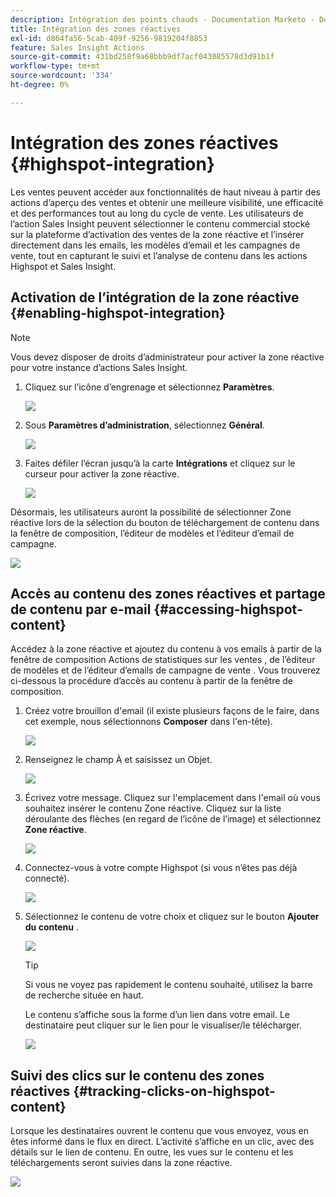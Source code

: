 ```yaml
---
description: Intégration des points chauds - Documentation Marketo - Documentation du produit
title: Intégration des zones réactives
exl-id: d864fa56-5cab-409f-9256-9819204f8853
feature: Sales Insight Actions
source-git-commit: 431bd258f9a68bbb9df7acf043085578d3d91b1f
workflow-type: tm+mt
source-wordcount: '334'
ht-degree: 0%

---
```


# Intégration des zones réactives {#highspot-integration}

Les ventes peuvent accéder aux fonctionnalités de haut niveau à partir des actions d’aperçu des ventes et obtenir une meilleure visibilité, une efficacité et des performances tout au long du cycle de vente. Les utilisateurs de l’action Sales Insight peuvent sélectionner le contenu commercial stocké sur la plateforme d’activation des ventes de la zone réactive et l’insérer directement dans les emails, les modèles d’email et les campagnes de vente, tout en capturant le suivi et l’analyse de contenu dans les actions Highspot et Sales Insight.

## Activation de l’intégration de la zone réactive {#enabling-highspot-integration}

>[!NOTE]
>
>Vous devez disposer de droits d’administrateur pour activer la zone réactive pour votre instance d’actions Sales Insight.

1. Cliquez sur l’icône d’engrenage et sélectionnez **Paramètres**.

   ![](assets/highspot-integration-1.png)

1. Sous **Paramètres d’administration**, sélectionnez **Général**.

   ![](assets/highspot-integration-2.png)

1. Faites défiler l’écran jusqu’à la carte **Intégrations** et cliquez sur le curseur pour activer la zone réactive.

   ![](assets/highspot-integration-3.png)

Désormais, les utilisateurs auront la possibilité de sélectionner Zone réactive lors de la sélection du bouton de téléchargement de contenu dans la fenêtre de composition, l’éditeur de modèles et l’éditeur d’email de campagne.

![](assets/highspot-integration-4.png)

## Accès au contenu des zones réactives et partage de contenu par e-mail {#accessing-highspot-content}

Accédez à la zone réactive et ajoutez du contenu à vos emails à partir de la fenêtre de composition Actions de statistiques sur les ventes , de l’éditeur de modèles et de l’éditeur d’emails de campagne de vente . Vous trouverez ci-dessous la procédure d’accès au contenu à partir de la fenêtre de composition.

1. Créez votre brouillon d&#39;email (il existe plusieurs façons de le faire, dans cet exemple, nous sélectionnons **Composer** dans l&#39;en-tête).

   ![](assets/highspot-integration-5.png)

1. Renseignez le champ À et saisissez un Objet.

   ![](assets/highspot-integration-6.png)

1. Écrivez votre message. Cliquez sur l&#39;emplacement dans l&#39;email où vous souhaitez insérer le contenu Zone réactive. Cliquez sur la liste déroulante des flèches (en regard de l’icône de l’image) et sélectionnez **Zone réactive**.

   ![](assets/highspot-integration-7.png)

1. Connectez-vous à votre compte Highspot (si vous n’êtes pas déjà connecté).

   ![](assets/highspot-integration-8.png)

1. Sélectionnez le contenu de votre choix et cliquez sur le bouton **Ajouter du contenu** .

   ![](assets/highspot-integration-9.png)

   >[!TIP]
   >
   >Si vous ne voyez pas rapidement le contenu souhaité, utilisez la barre de recherche située en haut.

   Le contenu s’affiche sous la forme d’un lien dans votre email. Le destinataire peut cliquer sur le lien pour le visualiser/le télécharger.

   ![](assets/highspot-integration-10.png)

## Suivi des clics sur le contenu des zones réactives {#tracking-clicks-on-highspot-content}

Lorsque les destinataires ouvrent le contenu que vous envoyez, vous en êtes informé dans le flux en direct. L’activité s’affiche en un clic, avec des détails sur le lien de contenu. En outre, les vues sur le contenu et les téléchargements seront suivies dans la zone réactive.

![](assets/highspot-integration-11.png)
